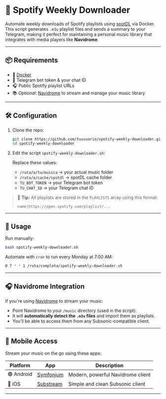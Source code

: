 
# 🎵 Spotify Weekly Downloader

Automate weekly downloads of Spotify playlists using [spotDL](https://github.com/spotDL/spotify-downloader) via Docker. This script generates `.m3u` playlist files and sends a summary to your Telegram, making it perfect for maintaining a personal music library that integrates with media players like **Navidrome**.

---

## 📦 Requirements

- 🐳 [Docker](https://www.docker.com/)
- 🤖 Telegram bot token & your chat ID
- 🎧 Public Spotify playlist URLs
- 📚 *Optional*: [Navidrome](https://www.navidrome.org/) to stream and manage your music library

---

## 🛠️ Configuration

1. Clone the repo:

   ```bash
   git clone https://github.com/tuusuario/spotify-weekly-downloader.git
   cd spotify-weekly-downloader


2. Edit the script `spotify-weekly-downloader.sh`:

   Replace these values:

   * `/ruta/a/tu/musica` → your actual music folder
   * `/ruta/a/cache/spotdl` → spotDL cache folder
   * `TU_BOT_TOKEN` → your Telegram bot token
   * `TU_CHAT_ID` → your Telegram chat ID

> 🎯 **Tip:** All playlists are stored in the `PLAYLISTS` array using this format:
>
> ```
> name|https://open.spotify.com/playlist/...
> ```

---

## 🚀 Usage

Run manually:

```bash
bash spotify-weekly-downloader.sh
```

Automate with `cron` to run every Monday at 7:00 AM:

```bash
0 7 * * 1 /ruta/completa/spotify-weekly-downloader.sh
```

---

## 🎧 Navidrome Integration

If you're using [Navidrome](https://www.navidrome.org/) to stream your music:

* Point Navidrome to your `/music` directory (used in the script).
* It will **automatically detect the `.m3u` files** and import them as playlists.
* You’ll be able to access them from any Subsonic-compatible client.

---

## 📱 Mobile Access

Stream your music on the go using these apps:

| Platform   | App                                                                          | Description                       |
| ---------- | ---------------------------------------------------------------------------- | --------------------------------- |
| 🟢 Android | [Symfonium](https://play.google.com/store/apps/details?id=com.symfonium.app) | Modern, powerful Navidrome client |
| 🍎 iOS     | [Substream](https://apps.apple.com/app/substream/id6450831192)               | Simple and clean Subsonic client  |

---



